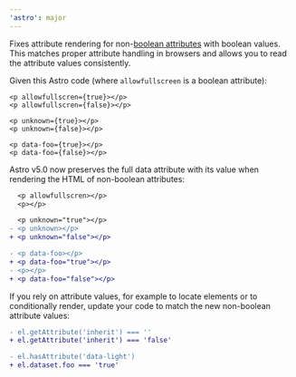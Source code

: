 ```yaml
---
'astro': major
---
```


Fixes attribute rendering for non-[boolean attributes](https://developer.mozilla.org/en-US/docs/Glossary/Boolean/HTML) with boolean values. This matches proper attribute handling in browsers and allows you to read the attribute values consistently.

Given this Astro code (where `allowfullscreen` is a boolean attribute):

```astro
<p allowfullscren={true}></p>
<p allowfullscren={false}></p>

<p unknown={true}></p>
<p unknown={false}></p>

<p data-foo={true}></p>
<p data-foo={false}></p>
```

Astro v5.0 now preserves the full data attribute with its value when rendering the HTML of non-boolean attributes:

```diff
  <p allowfullscren></p>
  <p></p>

  <p unknown="true"></p>
- <p unknown></p>
+ <p unknown="false"></p>

- <p data-foo></p>
+ <p data-foo="true"></p>
- <p></p>
+ <p data-foo="false"></p>
```

If you rely on attribute values, for example to locate elements or to conditionally render, update your code to match the new non-boolean attribute values:

```diff
- el.getAttribute('inherit') === ''
+ el.getAttribute('inherit') === 'false'

- el.hasAttribute('data-light')
+ el.dataset.foo === 'true'
```
